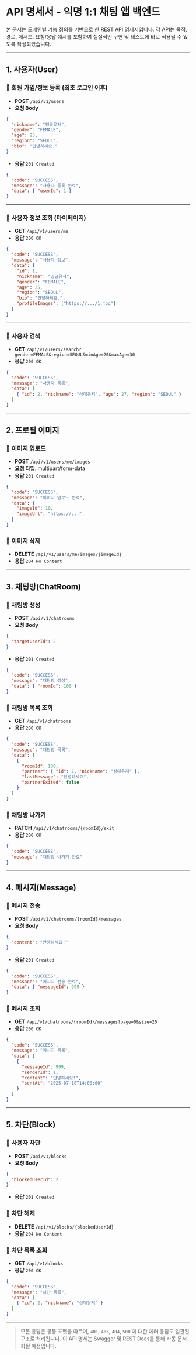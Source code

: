 # API 명세서 - 익명 1:1 채팅 앱 백엔드

본 문서는 도메인별 기능 정의를 기반으로 한 REST API 명세서입니다. 각 API는 목적, 경로, 메서드, 요청/응답 예시를 포함하여 실질적인 구현 및 테스트에 바로 적용될 수 있도록 작성되었습니다.

---

## 1. 사용자(User)

### 🔹 회원 가입/정보 등록 (최초 로그인 이후)

* **POST** `/api/v1/users`
* **요청 Body**

```json
{
  "nickname": "밍글유저",
  "gender": "FEMALE",
  "age": 25,
  "region": "SEOUL",
  "bio": "안녕하세요."
}
```

* **응답** `201 Created`

```json
{
  "code": "SUCCESS",
  "message": "사용자 등록 완료",
  "data": { "userId": 1 }
}
```

---

### 🔹 사용자 정보 조회 (마이페이지)

* **GET** `/api/v1/users/me`
* **응답** `200 OK`

```json
{
  "code": "SUCCESS",
  "message": "사용자 정보",
  "data": {
    "id": 1,
    "nickname": "밍글유저",
    "gender": "FEMALE",
    "age": 25,
    "region": "SEOUL",
    "bio": "안녕하세요.",
    "profileImages": ["https://.../1.jpg"]
  }
}
```

---

### 🔹 사용자 검색

* **GET** `/api/v1/users/search?gender=FEMALE&region=SEOUL&minAge=20&maxAge=30`
* **응답** `200 OK`

```json
{
  "code": "SUCCESS",
  "message": "사용자 목록",
  "data": [
    { "id": 2, "nickname": "상대유저", "age": 27, "region": "SEOUL" }
  ]
}
```

---

## 2. 프로필 이미지

### 🔹 이미지 업로드

* **POST** `/api/v1/users/me/images`
* **요청 타입**: multipart/form-data
* **응답** `201 Created`

```json
{
  "code": "SUCCESS",
  "message": "이미지 업로드 완료",
  "data": {
    "imageId": 10,
    "imageUrl": "https://..."
  }
}
```

### 🔹 이미지 삭제

* **DELETE** `/api/v1/users/me/images/{imageId}`
* **응답** `204 No Content`

---

## 3. 채팅방(ChatRoom)

### 🔹 채팅방 생성

* **POST** `/api/v1/chatrooms`
* **요청 Body**

```json
{
  "targetUserId": 2
}
```

* **응답** `201 Created`

```json
{
  "code": "SUCCESS",
  "message": "채팅방 생성",
  "data": { "roomId": 100 }
}
```

### 🔹 채팅방 목록 조회

* **GET** `/api/v1/chatrooms`
* **응답** `200 OK`

```json
{
  "code": "SUCCESS",
  "message": "채팅방 목록",
  "data": [
    {
      "roomId": 100,
      "partner": { "id": 2, "nickname": "상대유저" },
      "lastMessage": "안녕하세요",
      "partnerExited": false
    }
  ]
}
```

### 🔹 채팅방 나가기

* **PATCH** `/api/v1/chatrooms/{roomId}/exit`
* **응답** `200 OK`

```json
{
  "code": "SUCCESS",
  "message": "채팅방 나가기 완료"
}
```

---

## 4. 메시지(Message)

### 🔹 메시지 전송

* **POST** `/api/v1/chatrooms/{roomId}/messages`
* **요청 Body**

```json
{
  "content": "안녕하세요!"
}
```

* **응답** `201 Created`

```json
{
  "code": "SUCCESS",
  "message": "메시지 전송 완료",
  "data": { "messageId": 999 }
}
```

### 🔹 메시지 조회

* **GET** `/api/v1/chatrooms/{roomId}/messages?page=0&size=20`
* **응답** `200 OK`

```json
{
  "code": "SUCCESS",
  "message": "메시지 목록",
  "data": [
    {
      "messageId": 999,
      "senderId": 1,
      "content": "안녕하세요!",
      "sentAt": "2025-07-18T14:00:00"
    }
  ]
}
```

---

## 5. 차단(Block)

### 🔹 사용자 차단

* **POST** `/api/v1/blocks`
* **요청 Body**

```json
{
  "blockedUserId": 2
}
```

* **응답** `201 Created`

### 🔹 차단 해제

* **DELETE** `/api/v1/blocks/{blockedUserId}`
* **응답** `204 No Content`

### 🔹 차단 목록 조회

* **GET** `/api/v1/blocks`
* **응답** `200 OK`

```json
{
  "code": "SUCCESS",
  "message": "차단 목록",
  "data": [
    { "id": 2, "nickname": "상대유저" }
  ]
}
```

---

> 모든 응답은 공통 포맷을 따르며, `401`, `403`, `404`, `500` 에 대한 에러 응답도 일관된 구조로 처리됩니다.
> 이 API 명세는 Swagger 및 REST Docs를 통해 자동 문서화될 예정입니다.
